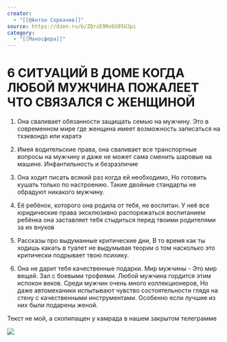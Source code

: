 ```yaml
---
creator:
  - "[[@Антон Сорвачев]]"
source: https://dzen.ru/b/ZQrzE9RobS05U3pi
category:
  - "[[Маносфера]]"
---
```


# 6 СИТУАЦИЙ В ДОМЕ КОГДА ЛЮБОЙ МУЖЧИНА ПОЖАЛЕЕТ ЧТО СВЯЗАЛСЯ С ЖЕНЩИНОЙ

1. Она сваливает обязанности защищать семью на мужчину. Это в современном мире где женщина имеет возможность записаться на тхэквондо или каратэ

2. Имея водительские права, она сваливает все транспортные вопросы на мужчину и даже не может сама сменить шаровые на машине. Инфантильность и безразличие

3. Она ходит писать всякий раз когда ей необходимо, Но готовить кушать только по настроению. Такие двойные стандарты не обрадуют никакого мужчину.

4. Её ребёнок, которого она родила от тебя, не воспитан. У неё все юридические права эксклюзивно распоряжаться воспитанием ребёнка она заставляет тебя стыдиться перед твоими родителями за их внуков

5. Рассказы про выдуманные критические дни, В то время как ты ходишь какать в туалет не выдумывая теории о том насколько это критически подрывает твою психику.

6. Она не дарит тебя качественные подарки. Мир мужчины - Это мир вещей. Зал с боевыми трофеями. Любой мужчина гордится этим испокон веков. Среди мужчин очень много коллекционеров, Но даже автомеханики испытывают чувство состоятельности глядя на стену с качественными инструментами. Особенно если лучшие из них были подарены женой.

Текст не мой, а скопипащен у камрада в нашем закрытом телеграмме

![](https://avatars.dzeninfra.ru/get-zen_brief/9654271/pub_650af313d4686d2d39537a62_650bdbd9823c145d4158c077/scale_1200)
